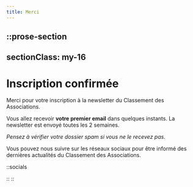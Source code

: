 ```yaml
---
title: Merci
---
```


::prose-section
---
sectionClass: my-16
---
# Inscription confirmée

Merci pour votre inscription à la newsletter du Classement des Associations.

Vous allez recevoir **votre premier email** dans quelques instants. La newsletter est envoyé toutes les 2 semaines.

*Pensez à vérifier votre dossier spam si vous ne le recevez pas*.

Vous pouvez nous suivre sur les réseaux sociaux pour être informé des dernières actualités du Classement des Associations.

  ::socials

  ::
::
